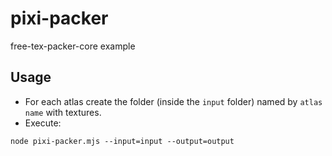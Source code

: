 # pixi-packer
free-tex-packer-core example

## Usage
* For each atlas create the folder (inside the `input` folder) named by `atlas name` with textures.
* Execute:
```
node pixi-packer.mjs --input=input --output=output
```
